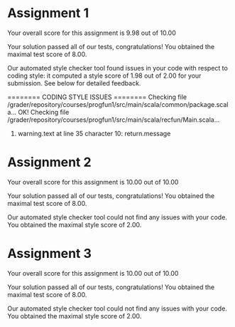 # Assignment 1
Your overall score for this assignment is 9.98 out of 10.00


Your solution passed all of our tests, congratulations! You obtained the maximal test
score of 8.00.

Our automated style checker tool found issues in your code with respect to coding style: it
computed a style score of 1.98 out of 2.00 for your submission. See below for detailed feedback.

======== CODING STYLE ISSUES ========
Checking file /grader/repository/courses/progfun1/src/main/scala/common/package.scala... OK!
Checking file /grader/repository/courses/progfun1/src/main/scala/recfun/Main.scala...
  1. warning.text at line 35 character 10:
     return.message


# Assignment 2
Your overall score for this assignment is 10.00 out of 10.00


Your solution passed all of our tests, congratulations! You obtained the maximal test
score of 8.00.

Our automated style checker tool could not find any issues with your code. You obtained the maximal
style score of 2.00.


# Assignment 3
Your overall score for this assignment is 10.00 out of 10.00


Your solution passed all of our tests, congratulations! You obtained the maximal test
score of 8.00.

Our automated style checker tool could not find any issues with your code. You obtained the maximal
style score of 2.00.